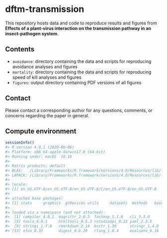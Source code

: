 
<!-- README.md is generated from README.Rmd. Please edit that file -->

# dftm-transmission

<!-- badges: start -->
<!-- badges: end -->

This repository hosts data and code to reproduce results and figures
from **Effects of a plant-virus interaction on the transmission pathway
in an insect-pathogen system**.

## Contents

- `avoidance`: directory containing the data and scripts for reproducing
  avoidance analyses and figures
- `mortality`: directory containing the data and scripts for reproducing
  speed of kill analyses and figures
- `figures`: output directory containing PDF versions of all figures

## Contact

Please contact a corresponding author for any questions, comments, or
concerns regarding the paper in general.

## Compute environment

``` r
sessionInfo()
#> R version 4.0.1 (2020-06-06)
#> Platform: x86_64-apple-darwin17.0 (64-bit)
#> Running under: macOS  10.16
#> 
#> Matrix products: default
#> BLAS:   /Library/Frameworks/R.framework/Versions/4.0/Resources/lib/libRblas.dylib
#> LAPACK: /Library/Frameworks/R.framework/Versions/4.0/Resources/lib/libRlapack.dylib
#> 
#> locale:
#> [1] en_US.UTF-8/en_US.UTF-8/en_US.UTF-8/C/en_US.UTF-8/en_US.UTF-8
#> 
#> attached base packages:
#> [1] stats     graphics  grDevices utils     datasets  methods   base     
#> 
#> loaded via a namespace (and not attached):
#>  [1] compiler_4.0.1  magrittr_2.0.3  fastmap_1.1.0   cli_3.3.0      
#>  [5] tools_4.0.1     htmltools_0.5.3 rstudioapi_0.13 yaml_2.3.5     
#>  [9] stringi_1.7.8   rmarkdown_2.14  knitr_1.39      stringr_1.4.0  
#> [13] xfun_0.32       digest_0.6.29   rlang_1.0.4     evaluate_0.16
```
